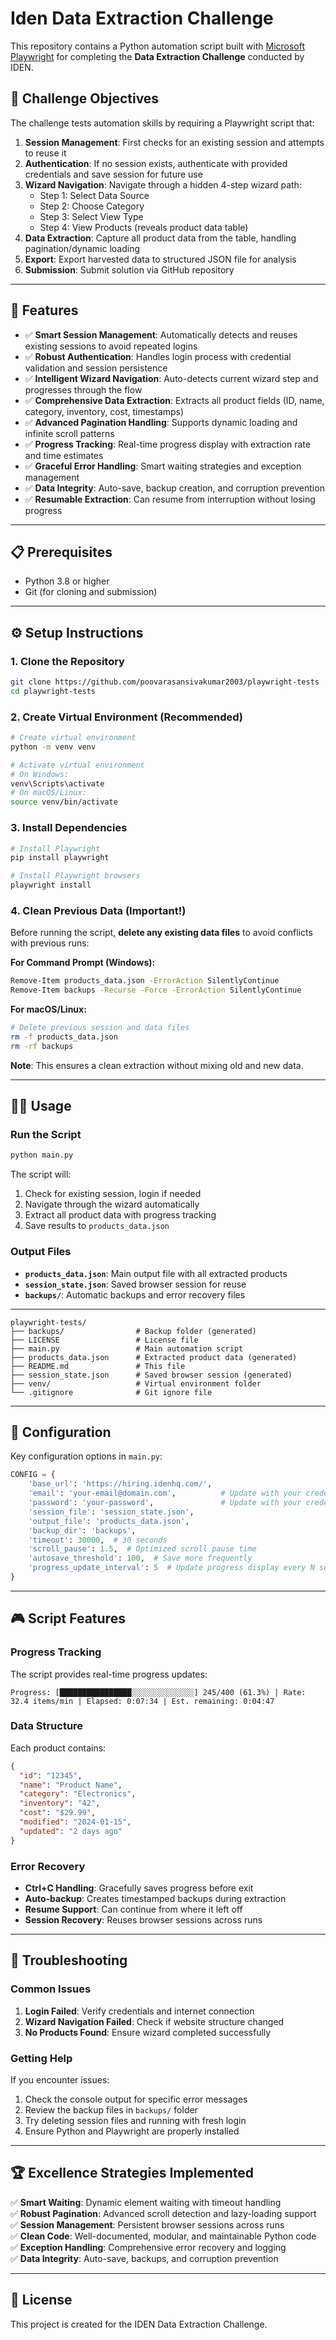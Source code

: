 # Iden Data Extraction Challenge

This repository contains a Python automation script built with [Microsoft Playwright](https://playwright.dev/python/) for completing the **Data Extraction Challenge** conducted by IDEN.

## 🎯 Challenge Objectives

The challenge tests automation skills by requiring a Playwright script that:

1. **Session Management**: First checks for an existing session and attempts to reuse it
2. **Authentication**: If no session exists, authenticate with provided credentials and save session for future use
3. **Wizard Navigation**: Navigate through a hidden 4-step wizard path:
   - Step 1: Select Data Source
   - Step 2: Choose Category  
   - Step 3: Select View Type
   - Step 4: View Products (reveals product data table)
4. **Data Extraction**: Capture all product data from the table, handling pagination/dynamic loading
5. **Export**: Export harvested data to structured JSON file for analysis
6. **Submission**: Submit solution via GitHub repository

---

## 🚀 Features

- ✅ **Smart Session Management**: Automatically detects and reuses existing sessions to avoid repeated logins
- ✅ **Robust Authentication**: Handles login process with credential validation and session persistence
- ✅ **Intelligent Wizard Navigation**: Auto-detects current wizard step and progresses through the flow
- ✅ **Comprehensive Data Extraction**: Extracts all product fields (ID, name, category, inventory, cost, timestamps)
- ✅ **Advanced Pagination Handling**: Supports dynamic loading and infinite scroll patterns
- ✅ **Progress Tracking**: Real-time progress display with extraction rate and time estimates
- ✅ **Graceful Error Handling**: Smart waiting strategies and exception management
- ✅ **Data Integrity**: Auto-save, backup creation, and corruption prevention
- ✅ **Resumable Extraction**: Can resume from interruption without losing progress

---

## 📋 Prerequisites

- Python 3.8 or higher
- Git (for cloning and submission)

---

## ⚙️ Setup Instructions

### 1. Clone the Repository
```bash
git clone https://github.com/poovarasansivakumar2003/playwright-tests
cd playwright-tests
```

### 2. Create Virtual Environment (Recommended)
```bash
# Create virtual environment
python -m venv venv

# Activate virtual environment
# On Windows:
venv\Scripts\activate
# On macOS/Linux:
source venv/bin/activate
```

### 3. Install Dependencies
```bash
# Install Playwright
pip install playwright

# Install Playwright browsers
playwright install
```

### 4. Clean Previous Data (Important!)
Before running the script, **delete any existing data files** to avoid conflicts with previous runs:

**For Command Prompt (Windows):**
```cmd
Remove-Item products_data.json -ErrorAction SilentlyContinue
Remove-Item backups -Recurse -Force -ErrorAction SilentlyContinue
```

**For macOS/Linux:**
```bash
# Delete previous session and data files
rm -f products_data.json
rm -rf backups
```

**Note**: This ensures a clean extraction without mixing old and new data.

---

## 🏃‍♂️ Usage

### Run the Script
```bash
python main.py
```

The script will:
1. Check for existing session, login if needed
2. Navigate through the wizard automatically  
3. Extract all product data with progress tracking
4. Save results to `products_data.json`

### Output Files
- **`products_data.json`**: Main output file with all extracted products
- **`session_state.json`**: Saved browser session for reuse
- **`backups/`**: Automatic backups and error recovery files

---

```
playwright-tests/
├── backups/                # Backup folder (generated)
├── LICENSE                 # License file
├── main.py                 # Main automation script
├── products_data.json      # Extracted product data (generated)
├── README.md               # This file
├── session_state.json      # Saved browser session (generated)
├── venv/                   # Virtual environment folder
└── .gitignore              # Git ignore file
```

---

## 🔧 Configuration

Key configuration options in `main.py`:

```python
CONFIG = {
    'base_url': 'https://hiring.idenhq.com/',
    'email': 'your-email@domain.com',          # Update with your credentials
    'password': 'your-password',               # Update with your credentials
    'session_file': 'session_state.json',
    'output_file': 'products_data.json',
    'backup_dir': 'backups',
    'timeout': 30000,  # 30 seconds
    'scroll_pause': 1.5,  # Optimized scroll pause time
    'autosave_threshold': 100,  # Save more frequently
    'progress_update_interval': 5  # Update progress display every N seconds
}
```

---

## 🎮 Script Features

### Progress Tracking
The script provides real-time progress updates:
```
Progress: [████████████████░░░░░░░░░░░░░░] 245/400 (61.3%) | Rate: 32.4 items/min | Elapsed: 0:07:34 | Est. remaining: 0:04:47
```

### Data Structure
Each product contains:
```json
{
  "id": "12345",
  "name": "Product Name",
  "category": "Electronics", 
  "inventory": "42",
  "cost": "$29.99",
  "modified": "2024-01-15",
  "updated": "2 days ago"
}
```

### Error Recovery
- **Ctrl+C Handling**: Gracefully saves progress before exit
- **Auto-backup**: Creates timestamped backups during extraction
- **Resume Support**: Can continue from where it left off
- **Session Recovery**: Reuses browser sessions across runs

---

## 🐛 Troubleshooting

### Common Issues

1. **Login Failed**: Verify credentials and internet connection
2. **Wizard Navigation Failed**: Check if website structure changed
3. **No Products Found**: Ensure wizard completed successfully

### Getting Help

If you encounter issues:
1. Check the console output for specific error messages
2. Review the backup files in `backups/` folder
3. Try deleting session files and running with fresh login
4. Ensure Python and Playwright are properly installed

---

## 🏆 Excellence Strategies Implemented

✅ **Smart Waiting**: Dynamic element waiting with timeout handling  
✅ **Robust Pagination**: Advanced scroll detection and lazy-loading support  
✅ **Session Management**: Persistent browser sessions across runs  
✅ **Clean Code**: Well-documented, modular, and maintainable Python code  
✅ **Exception Handling**: Comprehensive error recovery and logging  
✅ **Data Integrity**: Auto-save, backups, and corruption prevention  

---

## 📄 License

This project is created for the IDEN Data Extraction Challenge.